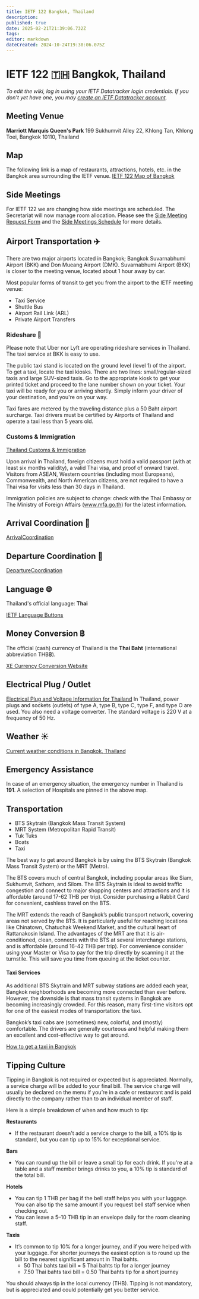 ```yaml
---
title: IETF 122 Bangkok, Thailand
description: 
published: true
date: 2025-02-21T21:39:06.732Z
tags: 
editor: markdown
dateCreated: 2024-10-24T19:30:06.075Z
---
```


# IETF 122 :thailand: Bangkok, Thailand 
*To edit the wiki, log in using your IETF Datatracker login credentials. If you don't yet have one, you may [create an IETF Datatracker account](https://datatracker.ietf.org/accounts/create/).*

## Meeting Venue
**Marriott Marquis Queen's Park**
199 Sukhumvit Alley 22, 
Khlong Tan, Khlong Toei, 
Bangkok 10110, 
Thailand

## Map
The following link is a map of restaurants, attractions, hotels, etc. in the Bangkok area surrounding the IETF venue. 
[IETF 122 Map of Bangkok](https://www.google.com/maps/d/edit?mid=1Qe0KZ5BfXxiy9Feb2aq8N1xVp9iYBwE&usp=sharing)

## Side Meetings
For IETF 122 we are changing how side meetings are scheduled. The Secretariat will now manage room allocation. Please see the [Side Meeting Request Form](https://www.ietf.org/forms/side-meetings/) and the [Side Meetings Schedule](https://trello.com/b/R7yDMPyl) for more details.

## Airport Transportation :airplane:
There are two major airports located in Bangkok; Bangkok Suvarnabhumi Airport (BKK) and Don Mueang Airport (DMK). Suvarnabhumi Airport (BKK) is closer to the meeting venue, located about 1 hour away by car.

Most popular forms of transit to get you from the airport to the IETF meeting venue:
- Taxi Service
- Shuttle Bus
- Airport Rail Link (ARL)
- Private Airport Transfers

### Rideshare :taxi:
Please note that Uber nor Lyft are operating rideshare services in Thailand. The taxi service at BKK is easy to use. 

The public taxi stand is located on the ground level (level 1) of the airport. To get a taxi, locate the taxi kiosks. There are two lines: small/regular-sized taxis and large SUV-sized taxis. Go to the appropriate kiosk to get your printed ticket and proceed to the lane number shown on your ticket. Your taxi will be ready for you or arriving shortly. Simply inform your driver of your destination, and you're on your way.

Taxi fares are metered by the traveling distance plus a 50 Baht airport surcharge. Taxi drivers must be certified by Airports of Thailand and operate a taxi less than 5 years old. 

### Customs & Immigration

[Thailand Customs & Immigration](https://www.tourismthailand.org/Articles/plan-your-trip-customs-and-immigration)

Upon arrival in Thailand, foreign citizens must hold a valid passport (with at least six months validity), a valid Thai visa, and proof of onward travel. Visitors from ASEAN, Western countries (including most Europeans), Commonwealth, and North American citizens, are not required to have a Thai visa for visits less than 30 days in Thailand.

Immigration policies are subject to change: check with the Thai Embassy or The Ministry of Foreign Affairs (www.mfa.go.th) for the latest information.

## Arrival Coordination :flight_arrival:
[ArrivalCoordination](/meeting/122/ArrivalCoordination)

## Departure Coordination :flight_departure:
[DepartureCoordination](/meeting/122/DepartureCoordination)

## Language :globe_with_meridians:
Thailand's official language: **Thai**

[IETF Language Buttons](/meeting/buttons) 

## Money Conversion ฿
The official (cash) currency of Thailand is the **Thai Baht** (international abbreviation THB฿).

[XE Currency Conversion Website](https://www.xe.com/currencyconverter/convert/?Amount=1&From=USD&To=THB)

 ## Electrical Plug / Outlet 
[Electrical Plug and Voltage Information for Thailand](https://www.power-plugs-sockets.com/us/thailand/) 
In Thailand, power plugs and sockets (outlets) of type A, type B, type C, type F, and type O are used. You also need a voltage converter. The standard voltage is 220 V at a frequency of 50 Hz.

## Weather :sunny: 
[Current weather conditions in Bangkok, Thailand](https://www.accuweather.com/en/th/bangkok/318849/weather-forecast/318849)
 
## Emergency Assistance
In case of an emergency situation, the emergency number in Thailand is **191**.
A selection of Hospitals are pinned in the above map.  

## Transportation

- BTS Skytrain (Bangkok Mass Transit System)
- MRT System (Metropolitan Rapid Transit)
- Tuk Tuks
- Boats
- Taxi

The best way to get around Bangkok is by using the BTS Skytrain (Bangkok Mass Transit System) or the MRT (Metro). 

The BTS covers much of central Bangkok, including popular areas like Siam, Sukhumvit, Sathorn, and Silom. The BTS Skytrain is ideal to avoid traffic congestion and connect to major shopping centers and attractions and it is affordable (around 17-62 THB per trip). Consider purchasing a Rabbit Card for convenient, cashless travel on the BTS.

The MRT extends the reach of Bangkok’s public transport network, covering areas not served by the BTS. It is particularly useful for reaching locations like Chinatown, Chatuchak Weekend Market, and the cultural heart of Rattanakosin Island. The advantages of the MRT are that it is air-conditioned, clean, connects with the BTS at several interchange stations, and is affordable (around 16-42 THB per trip). For convenience consider using your Master or Visa to pay for the trip directly by scanning it at the turnstile. This will save you time from queuing at the ticket counter.

#### **Taxi Services**
As additional BTS Skytrain and MRT subway stations are added each year, Bangkok neighborhoods are becoming more connected than ever before. However, the downside is that mass transit systems in Bangkok are becoming increasingly crowded. For this reason, many first-time visitors opt for one of the easiest modes of transportation: the taxi. 

Bangkok’s taxi cabs are (sometimes) new, colorful, and (mostly) comfortable. The drivers are generally courteous and helpful making them an excellent and cost-effective way to get around.

[How to get a taxi in Bangkok](https://www.thaiembassy.com/travel-to-thailand/bangkok-taxi-tips-how-to-get-a-taxi-in-bangkok)


## Tipping Culture

Tipping in Bangkok is not required or expected but is appreciated. Normally, a service charge will be added to your final bill. The service charge will usually be declared on the menu if you’re in a cafe or restaurant and is paid directly to the company rather than to an individual member of staff.

Here is a simple breakdown of when and how much to tip:

**Restaurants**
- If the restaurant doesn't add a service charge to the bill, a 10% tip is standard, but you can tip up to 15% for exceptional service.

**Bars**
- You can round up the bill or leave a small tip for each drink. If you're at a table and a staff member brings drinks to you, a 10% tip is standard of the total bill. 

**Hotels**
- You can tip 1 THB per bag if the bell staff helps you with your luggage. You can also tip the same amount if you request bell staff service when checking out. 
- You can leave a 5–10 THB tip in an envelope daily for the room cleaning staff. 

**Taxis**
- It’s common to tip 10% for a longer journey, and if you were helped with your luggage. For shorter journeys the easiest option is to round up the bill to the nearest significant amount in Thai bahts.
	- 50 Thai bahts taxi bill = 5 Thai bahts tip for a longer journey
	- 7.50 Thai bahts taxi bill = 0.50 Thai bahts tip for a short journey

You should always tip in the local currency (THB). Tipping is not mandatory, but is appreciated and could potentially get you better service. 





